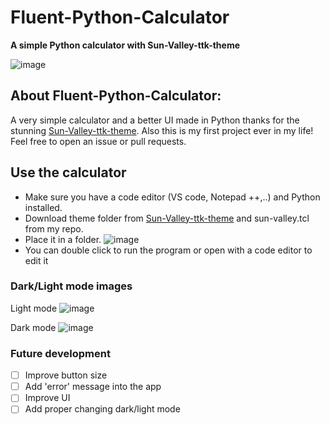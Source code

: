 # Fluent-Python-Calculator
**A simple Python calculator with Sun-Valley-ttk-theme**

![image](https://user-images.githubusercontent.com/86362423/151488091-edb39e7c-67a6-4f74-ac77-37220d383e06.png)
  
## About Fluent-Python-Calculator:
  A very simple calculator and a better UI made in Python thanks for the stunning [Sun-Valley-ttk-theme](https://github.com/rdbende/Sun-Valley-ttk-theme). Also this is my first project ever in my life! Feel free to open an issue or pull requests.
  
## Use the calculator
- Make sure you have a code editor (VS code, Notepad ++,..) and Python installed.   
- Download theme folder from [Sun-Valley-ttk-theme](https://github.com/rdbende/Sun-Valley-ttk-theme) and sun-valley.tcl from my repo.
- Place it in a folder.
 ![image](https://user-images.githubusercontent.com/86362423/151494059-dc4667f5-9ea7-4eeb-9c0e-a09e0854e8a2.png)
- You can double click to run the program or open with a code editor to edit it


### Dark/Light mode images 
Light mode
![image](https://user-images.githubusercontent.com/86362423/151490474-7e15a415-983e-43ad-a0cc-9ca1bd184ff8.png)


Dark mode
![image](https://user-images.githubusercontent.com/86362423/151490883-cd76c935-2d61-4cf4-a6b6-bef82b3bc8c3.png)

 
### Future development
 - [ ] Improve button size
 - [ ] Add 'error' message into the app
 - [ ] Improve UI
 - [ ] Add proper changing dark/light mode
